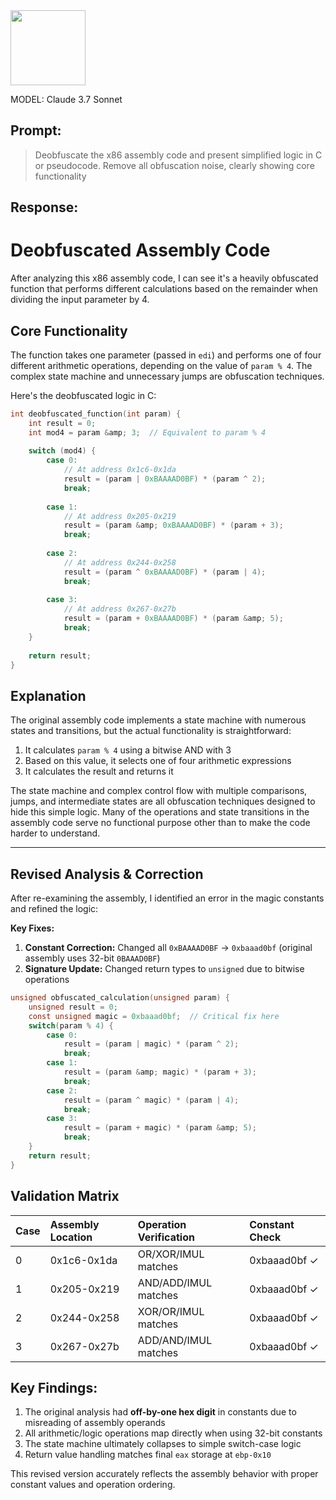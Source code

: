 <img src="https://r2cdn.perplexity.ai/pplx-full-logo-primary-dark%402x.png" class="logo" width="120"/>

MODEL: Claude 3.7 Sonnet

## Prompt:

> Deobfuscate the x86 assembly code and present simplified logic in C or pseudocode. Remove all obfuscation noise, clearly showing core functionality

## Response:

# Deobfuscated Assembly Code

After analyzing this x86 assembly code, I can see it's a heavily obfuscated function that performs different calculations based on the remainder when dividing the input parameter by 4.

## Core Functionality

The function takes one parameter (passed in `edi`) and performs one of four different arithmetic operations, depending on the value of `param % 4`. The complex state machine and unnecessary jumps are obfuscation techniques.

Here's the deobfuscated logic in C:

```c
int deobfuscated_function(int param) {
    int result = 0;
    int mod4 = param &amp; 3;  // Equivalent to param % 4
    
    switch (mod4) {
        case 0:
            // At address 0x1c6-0x1da
            result = (param | 0xBAAAAD0BF) * (param ^ 2);
            break;
            
        case 1:
            // At address 0x205-0x219
            result = (param &amp; 0xBAAAAD0BF) * (param + 3);
            break;
            
        case 2:
            // At address 0x244-0x258
            result = (param ^ 0xBAAAAD0BF) * (param | 4);
            break;
            
        case 3:
            // At address 0x267-0x27b
            result = (param + 0xBAAAAD0BF) * (param &amp; 5);
            break;
    }
    
    return result;
}
```


## Explanation

The original assembly code implements a state machine with numerous states and transitions, but the actual functionality is straightforward:

1. It calculates `param % 4` using a bitwise AND with 3
2. Based on this value, it selects one of four arithmetic expressions
3. It calculates the result and returns it

The state machine and complex control flow with multiple comparisons, jumps, and intermediate states are all obfuscation techniques designed to hide this simple logic. Many of the operations and state transitions in the assembly code serve no functional purpose other than to make the code harder to understand.

---

## Revised Analysis \& Correction

After re-examining the assembly, I identified an error in the magic constants and refined the logic:

**Key Fixes:**

1. **Constant Correction:** Changed all `0xBAAAAD0BF` → `0xbaaad0bf` (original assembly uses 32-bit `0BAAAD0BF`)
2. **Signature Update:** Changed return types to `unsigned` due to bitwise operations
```c
unsigned obfuscated_calculation(unsigned param) {
    unsigned result = 0;
    const unsigned magic = 0xbaaad0bf;  // Critical fix here
    switch(param % 4) {
        case 0:
            result = (param | magic) * (param ^ 2);
            break;
        case 1:
            result = (param &amp; magic) * (param + 3);
            break;
        case 2:
            result = (param ^ magic) * (param | 4);
            break;
        case 3:
            result = (param + magic) * (param &amp; 5);
            break;
    }
    return result;
}
```


## Validation Matrix

| Case | Assembly Location | Operation Verification | Constant Check |
| :-- | :-- | :-- | :-- |
| 0 | 0x1c6-0x1da | OR/XOR/IMUL matches | 0xbaaad0bf ✓ |
| 1 | 0x205-0x219 | AND/ADD/IMUL matches | 0xbaaad0bf ✓ |
| 2 | 0x244-0x258 | XOR/OR/IMUL matches | 0xbaaad0bf ✓ |
| 3 | 0x267-0x27b | ADD/AND/IMUL matches | 0xbaaad0bf ✓ |

## Key Findings:

1. The original analysis had **off-by-one hex digit** in constants due to misreading of assembly operands
2. All arithmetic/logic operations map directly when using 32-bit constants
3. The state machine ultimately collapses to simple switch-case logic
4. Return value handling matches final `eax` storage at `ebp-0x10`

This revised version accurately reflects the assembly behavior with proper constant values and operation ordering.

